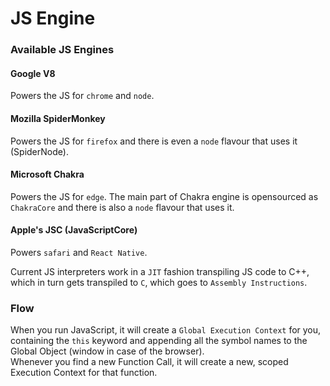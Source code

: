 # JS Engine

### Available JS Engines
#### Google V8
Powers the JS for `chrome` and `node`.

#### Mozilla SpiderMonkey
Powers the JS for `firefox` and there is even a `node` flavour that uses it (SpiderNode).

#### Microsoft Chakra
Powers the JS for `edge`. The main part of Chakra engine is opensourced as `ChakraCore` and there is also a `node` flavour that uses it.

#### Apple's JSC (JavaScriptCore)
Powers `safari` and `React Native`.

Current JS interpreters work in a `JIT` fashion transpiling JS code to C++, which in turn gets transpiled to `C`, which goes to `Assembly Instructions`.

### Flow
When you run JavaScript, it will create a `Global Execution Context` for you, containing the `this` keyword and appending all the symbol names to the Global Object (window in case of the browser).  
Whenever you find a new Function Call, it will create a new, scoped Execution Context for that function.